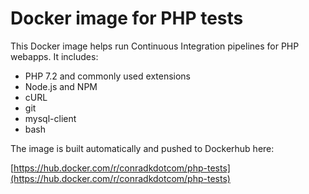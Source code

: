 # Docker image for PHP tests

This Docker image helps run Continuous Integration pipelines for PHP webapps. It includes:

- PHP 7.2 and commonly used extensions
- Node.js and NPM
- cURL
- git
- mysql-client
- bash

The image is built automatically and pushed to Dockerhub here:

[https://hub.docker.com/r/conradkdotcom/php-tests](https://hub.docker.com/r/conradkdotcom/php-tests)
